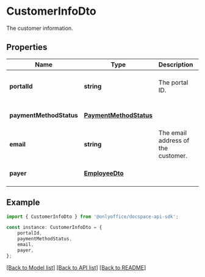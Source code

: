 # CustomerInfoDto

The customer information.

## Properties

Name | Type | Description | Notes
------------ | ------------- | ------------- | -------------
**portalId** | **string** | The portal ID. | [optional] [readonly] [default to undefined]
**paymentMethodStatus** | [**PaymentMethodStatus**](PaymentMethodStatus.md) |  | [optional] [default to undefined]
**email** | **string** | The email address of the customer. | [optional] [readonly] [default to undefined]
**payer** | [**EmployeeDto**](EmployeeDto.md) |  | [optional] [default to undefined]

## Example

```typescript
import { CustomerInfoDto } from '@onlyoffice/docspace-api-sdk';

const instance: CustomerInfoDto = {
    portalId,
    paymentMethodStatus,
    email,
    payer,
};
```

[[Back to Model list]](../README.md#documentation-for-models) [[Back to API list]](../README.md#documentation-for-api-endpoints) [[Back to README]](../README.md)
